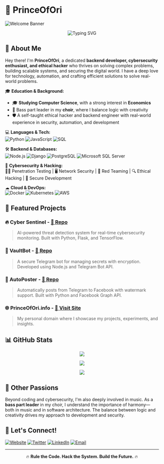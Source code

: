 # 👑 PrinceOfOri

![Welcome Banner](https://user-images.githubusercontent.com/your-image/banner.png)

<p align="center">
  <img src="https://readme-typing-svg.herokuapp.com?font=Fira+Code&size=22&pause=1500&color=F7B93E&width=435&lines=Welcome+to+my+world+of+code+and+security!" alt="Typing SVG" />
</p>

## 📌 About Me
Hey there! I'm **PrinceOfOri**, a dedicated **backend developer, cybersecurity enthusiast, and ethical hacker** who thrives on solving complex problems, building scalable systems, and securing the digital world. I have a deep love for technology, automation, and crafting efficient solutions to solve real-world problems.

🎓 **Education & Background:**
   - 🎓 **Studying Computer Science**, with a strong interest in **Economics**
   - 🎵 Bass part leader in my **choir**, where I balance logic with creativity
   - 🛡️ A self-taught ethical hacker and backend engineer with real-world experience in security, automation, and development

💻 **Languages & Tech:**  
   ![Python](https://img.shields.io/badge/Python-3776AB?style=flat&logo=python&logoColor=white) ![JavaScript](https://img.shields.io/badge/JavaScript-F7DF1E?style=flat&logo=javascript&logoColor=black) ![SQL](https://img.shields.io/badge/SQL-CC2927?style=flat&logo=postgresql&logoColor=white)

🛠 **Backend & Databases:**  
   ![Node.js](https://img.shields.io/badge/Node.js-339933?style=flat&logo=node.js&logoColor=white) ![Django](https://img.shields.io/badge/Django-092E20?style=flat&logo=django&logoColor=white) ![PostgreSQL](https://img.shields.io/badge/PostgreSQL-316192?style=flat&logo=postgresql&logoColor=white) ![Microsoft SQL Server](https://img.shields.io/badge/Microsoft%20SQL%20Server-CC2927?style=flat&logo=microsoft-sql-server&logoColor=white)

🔐 **Cybersecurity & Hacking:**  
   🕵️‍♂️ Penetration Testing | 🖥️ Network Security | 🚨 Red Teaming | 🔍 Ethical Hacking | 🔐 Secure Development

☁ **Cloud & DevOps:**  
   ![Docker](https://img.shields.io/badge/Docker-2496ED?style=flat&logo=docker&logoColor=white) ![Kubernetes](https://img.shields.io/badge/Kubernetes-326CE5?style=flat&logo=kubernetes&logoColor=white) ![AWS](https://img.shields.io/badge/AWS-232F3E?style=flat&logo=amazon-aws&logoColor=white)

## 🚀 Featured Projects
### 🔥 **Cyber Sentinel** - [📂 Repo](https://github.com/your-username/cyber-sentinel)
> AI-powered threat detection system for real-time cybersecurity monitoring. Built with Python, Flask, and TensorFlow.

### 🤖 **VaultBot** - [📂 Repo](https://github.com/your-username/vaultbot)
> A secure Telegram bot for managing secrets with encryption. Developed using Node.js and Telegram Bot API.

### 📢 **AutoPoster** - [📂 Repo](https://github.com/your-username/auto-poster)
> Automatically posts from Telegram to Facebook with watermark support. Built with Python and Facebook Graph API.

### 🌐 **PrinceOfOri.info** - [🔗 Visit Site](https://princeofori.info)
> My personal domain where I showcase my projects, experiments, and insights.

## 📊 GitHub Stats
<p align="center">
  <img src="https://github-readme-streak-stats.herokuapp.com/?user=your-username&theme=radical"/>
</p>

<p align="center">
  <img src="https://github-readme-stats.vercel.app/api?username=your-username&show_icons=true&theme=radical"/>
</p>

<p align="center">
  <img src="https://github-readme-stats.vercel.app/api/top-langs/?username=your-username&layout=compact&theme=radical"/>
</p>

## 🎵 Other Passions
Beyond coding and cybersecurity, I'm also deeply involved in music. As a **bass part leader** in my choir, I understand the importance of harmony—both in music and in software architecture. The balance between logic and creativity drives my approach to development and security.

## 🤝 Let's Connect!
[![Website](https://img.shields.io/badge/Website-princeofori.info-blue?style=flat&logo=google-chrome)](https://princeofori.info)
[![Twitter](https://img.shields.io/badge/Twitter-%231DA1F2.svg?style=flat&logo=twitter&logoColor=white)](https://twitter.com/PrinceOfOri)
[![LinkedIn](https://img.shields.io/badge/LinkedIn-%230A66C2.svg?style=flat&logo=linkedin&logoColor=white)](https://linkedin.com/in/princeofori)
[![Email](https://img.shields.io/badge/Email-contact%40princeofori.info-red?style=flat&logo=gmail&logoColor=white)](mailto:contact@princeofori.info)

---
<p align="center">🔥 <strong>Rule the Code. Hack the System. Build the Future.</strong> 🔥</p>


